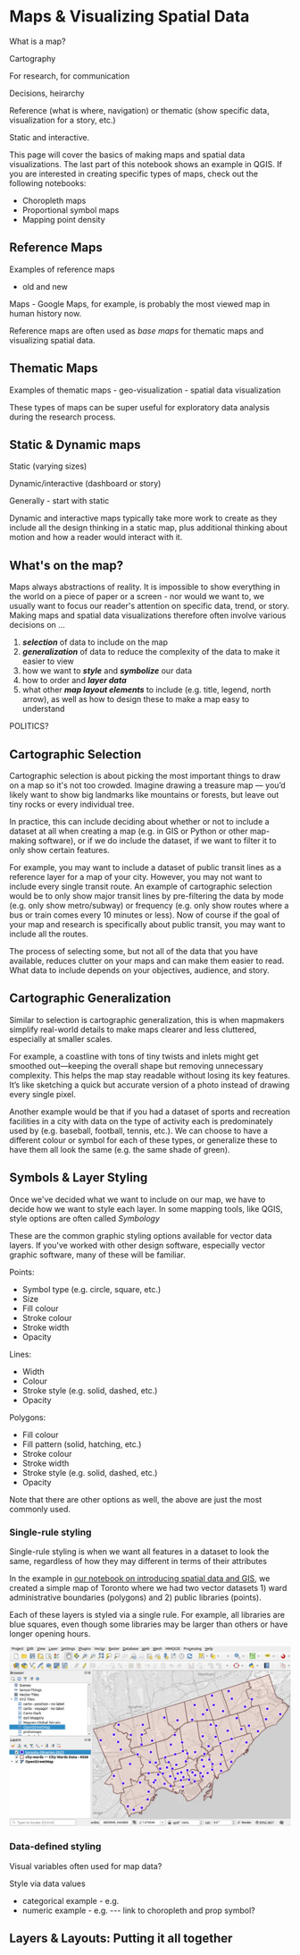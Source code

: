 # Maps & Visualizing Spatial Data

What is a map?

Cartography

For research, for communication

Decisions, heirarchy

Reference (what is where, navigation) or thematic (show specific data, visualization for a story, etc.)

Static and interactive.

This page will cover the basics of making maps and spatial data visualizations. The last part of this notebook shows an example in QGIS. If you are interested in creating specific types of maps, check out the following notebooks:
- Choropleth maps
- Proportional symbol maps
- Mapping point density

## Reference Maps

Examples of reference maps 
- old and new

Maps - Google Maps, for example, is probably the most viewed map in human history now.

Reference maps are often used as *base maps* for thematic maps and visualizing spatial data.



## Thematic Maps


Examples of thematic maps - geo-visualization - spatial data visualization

These types of maps can be super useful for exploratory data analysis during the research process. 



## Static & Dynamic maps

Static (varying sizes)

Dynamic/interactive (dashboard or story)

Generally - start with static

Dynamic and interactive maps typically take more work to create as they include all the design thinking in a static map, plus additional thinking about motion and how a reader would interact with it.


## What's on the map?

Maps always abstractions of reality. It is impossible to show everything in the world on a piece of paper or a screen - nor would we want to, we usually want to focus our reader's attention on specific data, trend, or story. Making maps and spatial data visualizations therefore often involve various decisions on ...

1. ***selection*** of data to include on the map
2. ***generalization*** of data to reduce the complexity of the data to make it easier to view
3. how we want to ***style*** and ***symbolize*** our data
4. how to order and ***layer data***
5. what other ***map layout elements*** to include (e.g. title, legend, north arrow), as well as how to design these to make a map easy to understand

POLITICS?


## Cartographic Selection

Cartographic selection is about picking the most important things to draw on a map so it's not too crowded. Imagine drawing a treasure map — you’d likely want to show big landmarks like mountains or forests, but leave out tiny rocks or every individual tree. 

In practice, this can include deciding about whether or not to include a dataset at all when creating a map (e.g. in GIS or Python or other map-making software), or if we do include the dataset, if we want to filter it to only show certain features.

For example, you may want to include a dataset of public transit lines as a reference layer for a map of your city. However, you may not want to include every single transit route. An example of cartographic selection would be to only show major transit lines by pre-filtering the data by mode (e.g. only show metro/subway) or frequency (e.g. only show routes where a bus or train comes every 10 minutes or less). Now of course if the goal of your map and research is specifically about public transit, you may want to include all the routes. 

The process of selecting some, but not all of the data that you have available, reduces clutter on your maps and can make them easier to read. What data to include depends on your objectives, audience, and story.


## Cartographic Generalization

Similar to selection is cartographic generalization, this is when mapmakers simplify real-world details to make maps clearer and less cluttered, especially at smaller scales. 

For example, a coastline with tons of tiny twists and inlets might get smoothed out—keeping the overall shape but removing unnecessary complexity. This helps the map stay readable without losing its key features. It’s like sketching a quick but accurate version of a photo instead of drawing every single pixel.

Another example would be that if you had a dataset of sports and recreation facilities in a city with data on the type of activity each is predominately used by (e.g. baseball, football, tennis, etc.). We can choose to have a different colour or symbol for each of these types, or generalize these to have them all look the same (e.g. the same shade of green). 


## Symbols & Layer Styling

Once we've decided what we want to include on our map, we have to decide how we want to style each layer. In some mapping tools, like QGIS, style options are often called *Symbology*

These are the common graphic styling options available for vector data layers. If you've worked with other design software, especially vector graphic software, many of these will be familiar.

Points:

- Symbol type (e.g. circle, square, etc.)
- Size
- Fill colour
- Stroke colour
- Stroke width
- Opacity

Lines:

- Width
- Colour
- Stroke style (e.g. solid, dashed, etc.)
- Opacity

Polygons:

- Fill colour
- Fill pattern (solid, hatching, etc.)
- Stroke colour
- Stroke width
- Stroke style (e.g. solid, dashed, etc.)
- Opacity

Note that there are other options as well, the above are just the most commonly used.


### Single-rule styling

Single-rule styling is when we want all features in a dataset to look the same, regardless of how they may different in terms of their attributes

In the example in [our notebook on introducing spatial data and GIS](../../urban-data-analytics/spatial-data-and-gis/spatial-data-and-gis.md), we created a simple map of Toronto where we had two vector datasets 1) ward administrative boundaries (polygons) and 2) public libraries (points). 

Each of these layers is styled via a single rule. For example, all libraries are blue squares, even though some libraries may be larger than others or have longer opening hours.

![Screenshot of QGIS with single-rule based styling for two layers](img/qgis-toronto-data-2.png)



### Data-defined styling

Visual variables often used for map data?






Style via data values
- categorical example - e.g. 
- numeric example - e.g. 
--- link to choropleth and prop symbol?





## Layers & Layouts: Putting it all together











